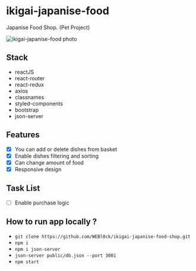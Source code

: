 # ikigai-japanise-food
Japanise Food Shop. (Pet Project)

![ikigai-japanise-food photo](https://prnt.sc/14ibghu)

## Stack
* reactJS
* react-router
* react-redux
* axios
* classnames
* styled-components
* bootstrap
* json-server
## Features
- [x] You can add or delete dishes from basket
- [x] Enable dishes filtering and sorting
- [x] Can change amount of food
- [x] Responsive design
## Task List
- [ ] Enable purchase logic
## How to run app locally ?
- ```git clone https://github.com/WEBl0ck/ikigai-japanise-food-shop.git```
- ```npm i```
- ```npm i json-server```
- ```json-server public/db.json --port 3001```
- ```npm start```
